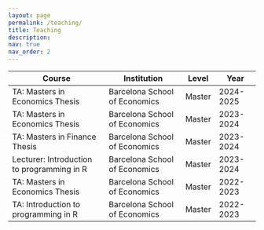 ```yaml
---
layout: page
permalink: /teaching/
title: Teaching
description: 
nav: true
nav_order: 2
---
```


| Course       | Institution     | Level  | Year   |
|--------------|-----------------|--------|--------|
| TA: Masters in Economics Thesis  | Barcelona School of Economics | Master | 2024-2025   |
| TA: Masters in Economics Thesis  | Barcelona School of Economics | Master | 2023-2024   |
| TA: Masters in Finance Thesis  | Barcelona School of Economics | Master | 2023-2024   |
| Lecturer: Introduction to programming in R  | Barcelona School of Economics | Master | 2023-2024   |
| TA: Masters in Economics Thesis  | Barcelona School of Economics | Master | 2022-2023   |
| TA: Introduction to programming in R  | Barcelona School of Economics | Master | 2022-2023   |
